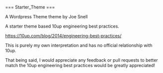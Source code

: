 === Starter_Theme ===

A Wordpress Theme theme by Joe Snell

A starter theme based 10up engineering best practices.

https://10up.com/blog/2014/engineering-best-practices/

This is purely my own interpretation and has no official relationship with 10up.

That being said, I would appreciate any feedback or pull requests to better match the 10up engineering best practices would be greatly appreciated!


